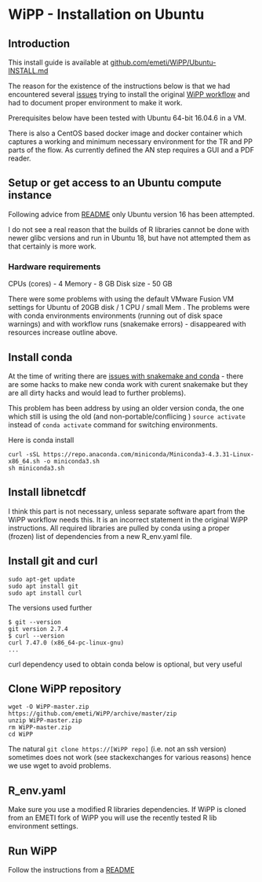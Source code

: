 # WiPP - Installation on Ubuntu

## Introduction

This install guide is available at [github.com/emeti/WiPP/Ubuntu-INSTALL.md](https://github.com/emeti/WiPP/Ubuntu-INSTALL.md)

The reason for the existence of the instructions below is that we had encountered several [issues](https://github.com/bihealth/WiPP/issues)  trying to install the original [WiPP workflow](https://github.com/bihealth/WiPP) and had to document proper environment to make it work.

Prerequisites below have been tested with Ubuntu 64-bit 16.04.6 in a VM.

There is also a CentOS based docker image and docker container which captures a working and minimum necessary environment for the  TR and PP parts of the flow. As currently defined the AN step requires a GUI and a PDF reader.

## Setup or get access to an Ubuntu compute instance

Following advice from [README](./REAMDE.md) only Ubuntu version 16 has been attempted. 

I do not see a real reason that the builds of R libraries cannot be done with newer glibc versions and run in Ubuntu 18, but have not attempted them as that certainly is more work.


### Hardware requirements

CPUs (cores) - 4
Memory - 8 GB
Disk size - 50 GB 

There were some problems with using the default VMware Fusion VM settings for Ubuntu of 20GB disk / 1 CPU / small Mem . 
The problems were with conda environments environments (running out of disk space warnings) and with workflow runs (snakemake errors) - disappeared with resources increase outline above.

## Install conda

At the time of writing  there are [issues with snakemake and conda]() - there are some hacks to make new conda work with curent snakemake but they are all dirty hacks and would lead to further problems).

This problem has been address by using an older version conda, the one which still is using the old (and non-portable/conflicing ) ``source activate`` instead of ``conda activate`` command for switching environments.

Here is conda install 

```
curl -sSL https://repo.anaconda.com/miniconda/Miniconda3-4.3.31-Linux-x86_64.sh -o miniconda3.sh
sh miniconda3.sh
```

## Install libnetcdf

I think this part is not necessary, unless separate software apart from the WiPP workflow needs this. 
It is an incorrect statement in the original WiPP instructions.
All required libraries are pulled by conda using a proper (frozen) list of dependencies from a new R\_env.yaml file.

## Install git and curl

```
sudo apt-get update
sudo apt install git
sudo apt install curl
```

The versions used further
```
$ git --version
git version 2.7.4
$ curl --version
curl 7.47.0 (x86_64-pc-linux-gnu)
...
``` 

curl dependency used to obtain conda below is optional, but very useful

## Clone WiPP repository

```
wget -O WiPP-master.zip https://github.com/emeti/WiPP/archive/master/zip
unzip WiPP-master.zip
rm WiPP-master.zip
cd WiPP
```

The natural ``git clone https://[WiPP repo]`` (i.e. not an ssh version) sometimes does not work (see stackexchanges for various reasons) hence we use wget to avoid problems.

## R\_env.yaml

Make sure you use a modified R libraries dependencies. If WiPP is cloned from an EMETI fork of WiPP you will use the recently  tested R lib environment settings.

## Run WiPP
Follow the instructions from a [README](../README.md) 


